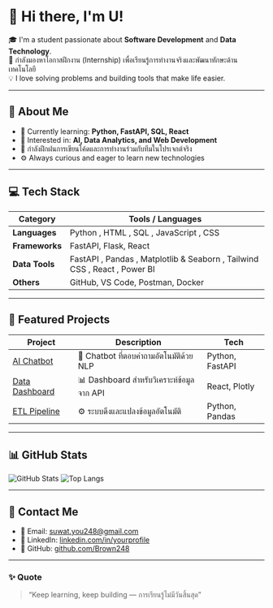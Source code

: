 # 👋 Hi there, I'm U!

🎓 I'm a student passionate about **Software Development** and **Data Technology**.  
🚀 กำลังมองหาโอกาสฝึกงาน (Internship) เพื่อเรียนรู้การทำงานจริงและพัฒนาทักษะด้านเทคโนโลยี  
💡 I love solving problems and building tools that make life easier.

---

## 🧠 About Me
- 🌱 Currently learning: **Python, FastAPI, SQL, React**
- 💬 Interested in: **AI, Data Analytics, and Web Development**
- 📘 กำลังฝึกฝนการเขียนโค้ดและการทำงานร่วมกับทีมในโปรเจกต์จริง
- ⚙️ Always curious and eager to learn new technologies

---

## 💻 Tech Stack
| Category | Tools / Languages |
|-----------|------------------|
| **Languages** |  Python , HTML , SQL , JavaScript , CSS |
| **Frameworks** | FastAPI, Flask, React |
| **Data Tools** | FastAPI , Pandas , Matplotlib & Seaborn , Tailwind CSS , React , Power BI |
| **Others** | GitHub, VS Code, Postman, Docker |

---

## 🧩 Featured Projects
| Project | Description | Tech |
|----------|--------------|------|
| [AI Chatbot](https://github.com/uu248/ai-chatbot) | 🤖 Chatbot ที่ตอบคำถามอัตโนมัติด้วย NLP | Python, FastAPI |
| [Data Dashboard](https://github.com/uu248/data-dashboard) | 📊 Dashboard สำหรับวิเคราะห์ข้อมูลจาก API | React, Plotly |
| [ETL Pipeline](https://github.com/uu248/etl-pipeline) | ⚙️ ระบบดึงและแปลงข้อมูลอัตโนมัติ | Python, Pandas |

---

## 📊 GitHub Stats
![GitHub Stats](https://github-readme-stats.vercel.app/api?username=uu248&show_icons=true&theme=tokyonight)
![Top Langs](https://github-readme-stats.vercel.app/api/top-langs/?username=uu248&layout=compact&theme=tokyonight)

---

## 💼 Contact Me
- 📧 Email: [suwat.you248@gmail.com](mailto:suwat.you248@gmail.com)  
- 💼 LinkedIn: [linkedin.com/in/yourprofile](https://linkedin.com/in/yourprofile)  
- 🐍 GitHub: [github.com/Brown248](https://github.com/Brown248)

---

### ✨ Quote
> “Keep learning, keep building — การเรียนรู้ไม่มีวันสิ้นสุด”
